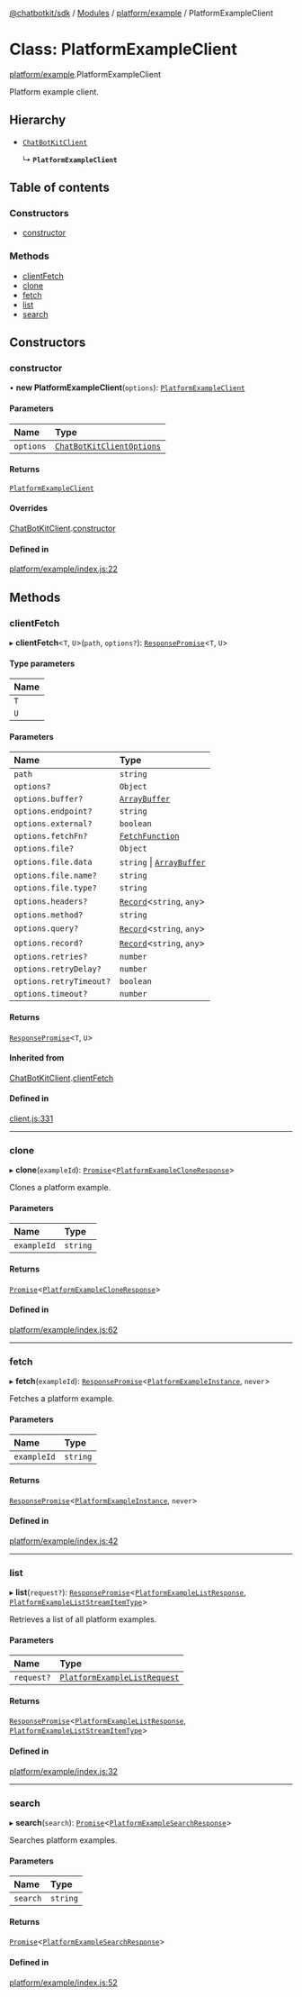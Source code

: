 [@chatbotkit/sdk](../README.md) / [Modules](../modules.md) / [platform/example](../modules/platform_example.md) / PlatformExampleClient

# Class: PlatformExampleClient

[platform/example](../modules/platform_example.md).PlatformExampleClient

Platform example client.

## Hierarchy

- [`ChatBotKitClient`](client.ChatBotKitClient.md)

  ↳ **`PlatformExampleClient`**

## Table of contents

### Constructors

- [constructor](platform_example.PlatformExampleClient.md#constructor)

### Methods

- [clientFetch](platform_example.PlatformExampleClient.md#clientfetch)
- [clone](platform_example.PlatformExampleClient.md#clone)
- [fetch](platform_example.PlatformExampleClient.md#fetch)
- [list](platform_example.PlatformExampleClient.md#list)
- [search](platform_example.PlatformExampleClient.md#search)

## Constructors

### constructor

• **new PlatformExampleClient**(`options`): [`PlatformExampleClient`](platform_example.PlatformExampleClient.md)

#### Parameters

| Name | Type |
| :------ | :------ |
| `options` | [`ChatBotKitClientOptions`](../interfaces/client.ChatBotKitClientOptions.md) |

#### Returns

[`PlatformExampleClient`](platform_example.PlatformExampleClient.md)

#### Overrides

[ChatBotKitClient](client.ChatBotKitClient.md).[constructor](client.ChatBotKitClient.md#constructor)

#### Defined in

[platform/example/index.js:22](https://github.com/chatbotkit/node-sdk/blob/main/packages/sdk/src/platform/example/index.js#L22)

## Methods

### clientFetch

▸ **clientFetch**\<`T`, `U`\>(`path`, `options?`): [`ResponsePromise`](client.ResponsePromise.md)\<`T`, `U`\>

#### Type parameters

| Name |
| :------ |
| `T` |
| `U` |

#### Parameters

| Name | Type |
| :------ | :------ |
| `path` | `string` |
| `options?` | `Object` |
| `options.buffer?` | [`ArrayBuffer`]( https://developer.mozilla.org/docs/Web/JavaScript/Reference/Global_Objects/ArrayBuffer ) |
| `options.endpoint?` | `string` |
| `options.external?` | `boolean` |
| `options.fetchFn?` | [`FetchFunction`](../modules/client.md#fetchfunction) |
| `options.file?` | `Object` |
| `options.file.data` | `string` \| [`ArrayBuffer`]( https://developer.mozilla.org/docs/Web/JavaScript/Reference/Global_Objects/ArrayBuffer ) |
| `options.file.name?` | `string` |
| `options.file.type?` | `string` |
| `options.headers?` | [`Record`]( https://www.typescriptlang.org/docs/handbook/utility-types.html#recordkeys-type )\<`string`, `any`\> |
| `options.method?` | `string` |
| `options.query?` | [`Record`]( https://www.typescriptlang.org/docs/handbook/utility-types.html#recordkeys-type )\<`string`, `any`\> |
| `options.record?` | [`Record`]( https://www.typescriptlang.org/docs/handbook/utility-types.html#recordkeys-type )\<`string`, `any`\> |
| `options.retries?` | `number` |
| `options.retryDelay?` | `number` |
| `options.retryTimeout?` | `boolean` |
| `options.timeout?` | `number` |

#### Returns

[`ResponsePromise`](client.ResponsePromise.md)\<`T`, `U`\>

#### Inherited from

[ChatBotKitClient](client.ChatBotKitClient.md).[clientFetch](client.ChatBotKitClient.md#clientfetch)

#### Defined in

[client.js:331](https://github.com/chatbotkit/node-sdk/blob/main/packages/sdk/src/client.js#L331)

___

### clone

▸ **clone**(`exampleId`): [`Promise`]( https://developer.mozilla.org/docs/Web/JavaScript/Reference/Global_Objects/Promise )\<[`PlatformExampleCloneResponse`](../modules/platform_example_v1.md#platformexamplecloneresponse)\>

Clones a platform example.

#### Parameters

| Name | Type |
| :------ | :------ |
| `exampleId` | `string` |

#### Returns

[`Promise`]( https://developer.mozilla.org/docs/Web/JavaScript/Reference/Global_Objects/Promise )\<[`PlatformExampleCloneResponse`](../modules/platform_example_v1.md#platformexamplecloneresponse)\>

#### Defined in

[platform/example/index.js:62](https://github.com/chatbotkit/node-sdk/blob/main/packages/sdk/src/platform/example/index.js#L62)

___

### fetch

▸ **fetch**(`exampleId`): [`ResponsePromise`](client.ResponsePromise.md)\<[`PlatformExampleInstance`](../modules/platform_example_v1.md#platformexampleinstance), `never`\>

Fetches a platform example.

#### Parameters

| Name | Type |
| :------ | :------ |
| `exampleId` | `string` |

#### Returns

[`ResponsePromise`](client.ResponsePromise.md)\<[`PlatformExampleInstance`](../modules/platform_example_v1.md#platformexampleinstance), `never`\>

#### Defined in

[platform/example/index.js:42](https://github.com/chatbotkit/node-sdk/blob/main/packages/sdk/src/platform/example/index.js#L42)

___

### list

▸ **list**(`request?`): [`ResponsePromise`](client.ResponsePromise.md)\<[`PlatformExampleListResponse`](../modules/platform_example_v1.md#platformexamplelistresponse), [`PlatformExampleListStreamItemType`](../modules/platform_example_v1.md#platformexampleliststreamitemtype)\>

Retrieves a list of all platform examples.

#### Parameters

| Name | Type |
| :------ | :------ |
| `request?` | [`PlatformExampleListRequest`](../modules/platform_example_v1.md#platformexamplelistrequest) |

#### Returns

[`ResponsePromise`](client.ResponsePromise.md)\<[`PlatformExampleListResponse`](../modules/platform_example_v1.md#platformexamplelistresponse), [`PlatformExampleListStreamItemType`](../modules/platform_example_v1.md#platformexampleliststreamitemtype)\>

#### Defined in

[platform/example/index.js:32](https://github.com/chatbotkit/node-sdk/blob/main/packages/sdk/src/platform/example/index.js#L32)

___

### search

▸ **search**(`search`): [`Promise`]( https://developer.mozilla.org/docs/Web/JavaScript/Reference/Global_Objects/Promise )\<[`PlatformExampleSearchResponse`](../modules/platform_example_v1.md#platformexamplesearchresponse)\>

Searches platform examples.

#### Parameters

| Name | Type |
| :------ | :------ |
| `search` | `string` |

#### Returns

[`Promise`]( https://developer.mozilla.org/docs/Web/JavaScript/Reference/Global_Objects/Promise )\<[`PlatformExampleSearchResponse`](../modules/platform_example_v1.md#platformexamplesearchresponse)\>

#### Defined in

[platform/example/index.js:52](https://github.com/chatbotkit/node-sdk/blob/main/packages/sdk/src/platform/example/index.js#L52)
